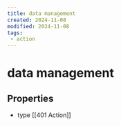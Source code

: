 ```yaml
---
title: data management
created: 2024-11-08
modified: 2024-11-08
tags:
 - action
---
```

# data management

## Properties
- type [[401 Action]]
